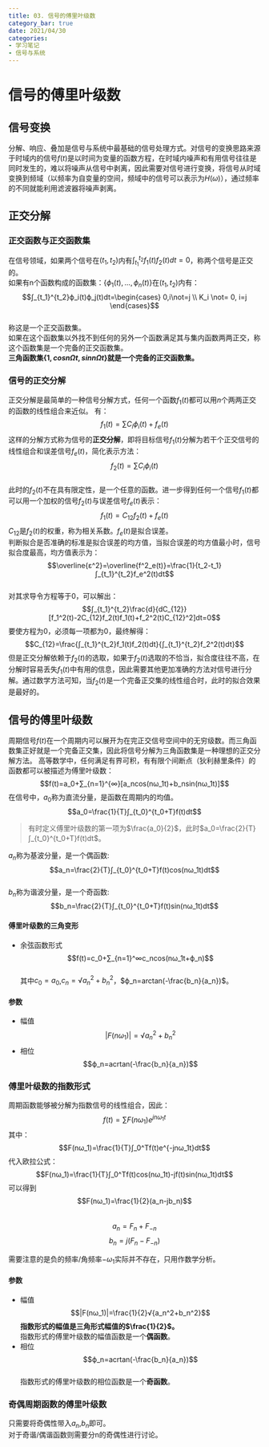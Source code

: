 ```yaml
---
title: 03. 信号的傅里叶级数  
category_bar: true
date: 2021/04/30
categories: 
- 学习笔记
- 信号与系统
---
```

# 信号的傅里叶级数  
## 信号变换
分解、响应、叠加是信号与系统中最基础的信号处理方式。对信号的变换思路来源于时域内的信号$f(t)$是以时间为变量的函数方程，在时域内噪声和有用信号往往是同时发生的，难以将噪声从信号中剥离，因此需要对信号进行变换，将信号从时域变换到频域（以频率为自变量的空间，频域中的信号可以表示为$H(ω)$），通过频率的不同就能利用滤波器将噪声剥离。  
## 正交分解   
### 正交函数与正交函数集  
在信号领域，如果两个信号在$(t_1,t_2)$内有$∫_{t_1}^{t_2}f_1(t)f_2(t)dt=0$，称两个信号是正交的。  
如果有n个函数构成的函数集：$\{ϕ_1(t),...,ϕ_n(t)\}$在$(t_1,t_2)$内有：  
$$∫_{t_1}^{t_2}ϕ_i(t)ϕ_j(t)dt=\begin{cases}
  0,i\not=j \\ K_i \not= 0, i=j
\end{cases}$$  
称这是一个正交函数集。  
如果在这个函数集以外找不到任何的另外一个函数满足其与集内函数两两正交，称这个函数集是一个完备的正交函数集。  
**三角函数集$\{1,cosnΩt,sinnΩt\}$就是一个完备的正交函数集。**
### 信号的正交分解
正交分解是最简单的一种信号分解方式，任何一个函数$f_1(t)$都可以用$n$个两两正交的函数的线性组合来近似。 有：  
$$f_1(t)=∑C_iϕ_i(t)+f_e(t)$$
这样的分解方式称为信号的**正交分解**，即将目标信号$f_1(t)$分解为若干个正交信号的线性组合和误差信号$f_e(t)$，简化表示方法：    
$$f_2(t)=∑C_iϕ_i(t)$$  
此时的$f_2(t)$不在具有限定性，是一个任意的函数。进一步得到任何一个信号$f_1(t)$都可以用一个加权的信号$f_2(t)$与误差信号$f_e(t)$表示：  
$$f_1(t)=C_{12}f_2(t)+f_e(t)$$
$C_{12}$是$f_2(t)$的权重，称为相关系数。$f_e(t)$是拟合误差。  
判断拟合是否准确的标准是拟合误差的均方值，当拟合误差的均方值最小时，信号拟合度最高，均方值表示为：  
$$\overline{ɛ^2}=\overline{f^2_e(t)}=\frac{1}{t_2-t_1}∫_{t_1}^{t_2}f_e^2(t)dt$$  
对其求导令方程等于0，可以解出：  
$$∫_{t_1}^{t_2}\frac{d}{dC_{12}}[f_1^2(t)-2C_{12}f_2(t)f_1(t)+f_2^2(t)C_{12}^2]dt=0$$ 
要使方程为0，必须每一项都为0，最终解得：  
$$C_{12}=\frac{∫_{t_1}^{t_2}f_1(t)f_2(t)dt}{∫_{t_1}^{t_2}f_2^2(t)dt}$$
但是正交分解依赖于$f_2(t)$的选取，如果于$f_2(t)$选取的不恰当，拟合度往往不高，在分解时容易丢失$f_1(t)$中有用的信息，因此需要其他更加准确的方法对信号进行分解。通过数学方法可知，当$f_2(t)$是一个完备正交集的线性组合时，此时的拟合效果是最好的。  
## 信号的傅里叶级数  
周期信号$f(t)$在一个周期内可以展开为在完正交信号空间中的无穷级数。而三角函数集正好就是一个完备正交集，因此将信号分解为三角函数集是一种理想的正交分解方法。  高等数学中，任何满足有界可积，有有限个间断点（狄利赫里条件）的函数都可以被描述为傅里叶级数：  
$$f(t)=a_0+∑_{n=1}^{∞}[a_ncos(nω_1t)+b_nsin(nω_1t)]$$
在信号中，$a_0$称为直流分量，是函数在周期内的均值。  
$$a_0=\frac{1}{T}∫_{t_0}^{t_0+T}f(t)dt$$  
> 有时定义傅里叶级数的第一项为$\frac{a_0}{2}$，此时$a_0=\frac{2}{T}∫_{t_0}^{t_0+T}f(t)dt$。  

$a_n$称为基波分量，是一个偶函数:  
$$a_n=\frac{2}{T}∫_{t_0}^{t_0+T}f(t)cos(nω_1t)dt$$  
$b_n$称为谐波分量，是一个奇函数:  
$$b_n=\frac{2}{T}∫_{t_0}^{t_0+T}f(t)sin(nω_1t)dt$$  
#### **傅里叶级数的三角变形**  
- 余弦函数形式
  $$f(t)=c_0+∑_{n=1}^∞c_ncos(nω_1t+ϕ_n)$$  
  其中$c_0=a_0$,$c_n=√{a_n^2+b_n^2}$，$ϕ_n=arctan(-\frac{b_n}{a_n})$。  

#### **参数**
- 幅值
  $$|F(nω_1)|=√{a_n^2+b_n^2}$$  
- 相位  
  $$ϕ_n=acrtan(-\frac{b_n}{a_n})$$   
  

### 傅里叶级数的指数形式  
周期函数能够被分解为指数信号的线性组合，因此： 
$$f(t)=∑F(nω_1)e^{jnω_1t}$$
其中：   
$$F(nω_1)=\frac{1}{T}∫_0^Tf(t)e^{-jnω_1t}dt$$
代入欧拉公式：  
$$F(nω_1)=\frac{1}{T}∫_0^Tf(t)cos(nω_1t)-jf(t)sin(nω_1t)dt$$
可以得到
$$F(nω_1)=\frac{1}{2}(a_n-jb_n)$$  
$$a_n=F_n+F_{-n}$$
$$b_n=j(F_n-F_{-n})$$  

需要注意的是负的频率/角频率$-ω_1$实际并不存在，只用作数学分析。  

#### **参数**
- 幅值
  $$|F(nω_1)|=\frac{1}{2}√{a_n^2+b_n^2}$$
  **指数形式的幅值是三角形式幅值的$\frac{1}{2}$。**  
  指数形式的傅里叶级数的幅值函数是一个**偶函数**。  
- 相位
  $$ϕ_n=acrtan(-\frac{b_n}{a_n})$$  
  指数形式的傅里叶级数的相位函数是一个**奇函数**。


### 奇偶周期函数的傅里叶级数  
只需要将奇偶性带入$a_n$,$b_n$即可。  
对于奇谐/偶谐函数则需要分n的奇偶性进行讨论。  